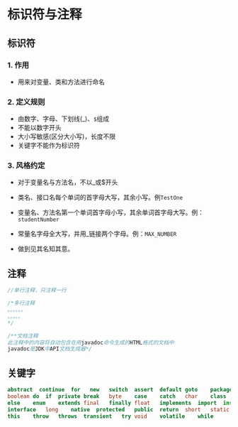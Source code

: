 # 标识符与注释

## 标识符

### 1. 作用

- 用来对变量、类和方法进行命名

### 2. 定义规则

- 由数字、字母、下划线(_)、`$`组成
- 不能以数字开头
- 大小写敏感(区分大小写)，长度不限
- 关键字不能作为标识符

### 3. 风格约定

- 对于变量名与方法名，不以_或$开头

- 类名、接口名每个单词的首字母大写，其余小写。例`TestOne`

- 变量名、方法名第一个单词首字母小写，其余单词首字母大写。例：`studentNumber`

- 常量名字母全大写，并用_链接两个字母。例：`MAX_NUMBER`

- 做到见其名知其意。


## 注释

```java
//单行注释，只注释一行

/*多行注释
。。。。。。
。。。。。
*/

/**文档注释
此注释中的内容将自动包含在用javadoc命令生成的HTML格式的文档中
javadoc是JDK中API文档生成器*/
```


## 关键字

```java
abstract  continue  for   new   switch  assert  default	goto	package	 synchronized  
boolean	do	if	private	break	byte	case	catch	char	class	const	double
else	enum	extends	final	finally	float	implements	import	instanceof	int
interface	long	native	protected	public	return	short	static	strictfp	super
this	throw	throws	transient	try	void	volatile	while
```

